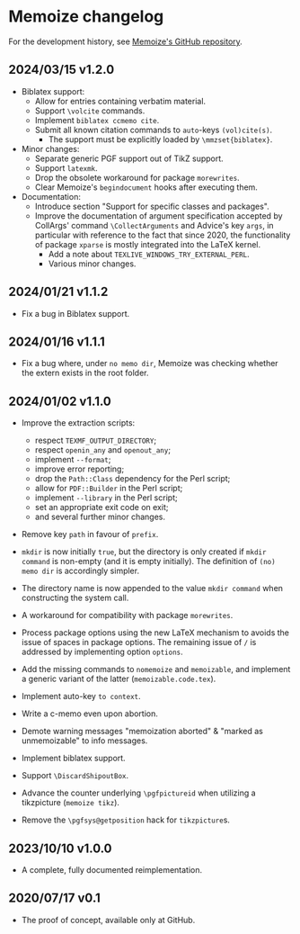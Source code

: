 # Memoize changelog

For the development history, see [Memoize's GitHub
repository](https://github.com/sasozivanovic/memoize).

## 2024/03/15 v1.2.0

* Biblatex support:
  * Allow for entries containing verbatim material.
  * Support `\volcite` commands.
  * Implement `biblatex ccmemo cite`.
  * Submit all known citation commands to `auto`-keys `(vol)cite(s)`.
	* The support must be explicitly loaded by `\mmzset{biblatex}`.
* Minor changes:
	* Separate generic PGF support out of TikZ support.
	* Support `latexmk`.
	* Drop the obsolete workaround for package `morewrites`.
	* Clear Memoize's `begindocument` hooks after executing them.
* Documentation:
  * Introduce section "Support for specific classes and packages".
  * Improve the documentation of argument specification accepted by CollArgs'
		command `\CollectArguments` and Advice's key `args`, in particular with
		reference to the fact that since 2020, the functionality of package
		`xparse` is mostly integrated into the LaTeX kernel.
	* Add a note about `TEXLIVE_WINDOWS_TRY_EXTERNAL_PERL`.
	* Various minor changes.
	
## 2024/01/21 v1.1.2

* Fix a bug in Biblatex support.

## 2024/01/16 v1.1.1

* Fix a bug where, under `no memo dir`, Memoize was checking whether the extern
  exists in the root folder.

## 2024/01/02 v1.1.0

* Improve the extraction scripts:
  * respect `TEXMF_OUTPUT_DIRECTORY`;
  * respect `openin_any` and `openout_any`;
  * implement `--format`;
  * improve error reporting;
  * drop the `Path::Class` dependency for the Perl script;
  * allow for `PDF::Builder` in the Perl script;
  * implement `--library` in the Perl script;
  * set an appropriate exit code on exit;
  * and several further minor changes.

* Remove key `path` in favour of `prefix`. 

* `mkdir` is now initially `true`, but the directory is only created if `mkdir
  command` is non-empty (and it is empty initially).  The definition of `(no)
  memo dir` is accordingly simpler.

* The directory name is now appended to the value `mkdir command` when
  constructing the system call.

* A workaround for compatibility with package `morewrites`.

* Process package options using the new LaTeX mechanism to avoids the issue of
  spaces in package options.  The remaining issue of `/` is addressed by
  implementing option `options`.

* Add the missing commands to `nomemoize` and `memoizable`, and implement a
  generic variant of the latter (`memoizable.code.tex`).

* Implement auto-key `to context`.

* Write a c-memo even upon abortion.

* Demote warning messages "memoization aborted" & "marked as unmemoizable" to
  info messages.

* Implement biblatex support.

* Support `\DiscardShipoutBox`.

* Advance the counter underlying `\pgfpictureid` when utilizing a tikzpicture
  (`memoize tikz`).

* Remove the `\pgfsys@getposition` hack for `tikzpicture`s.

## 2023/10/10 v1.0.0

* A complete, fully documented reimplementation.

## 2020/07/17 v0.1

* The proof of concept, available only at GitHub.
